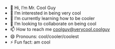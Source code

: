 - 👋 Hi, I’m Mr. Cool Guy
- 👀 I’m interested in being very cool
- 🌱 I’m currently learning how to be cooler
- 💞️ I’m looking to collaborate on being cool
- 📫 How to reach me coolguy@verycool.coolguy
- 😄 Pronouns: cool/cooler/coolest
- ⚡ Fun fact: am cool

<!---
Drkkstar/Drkkstar is a ✨ special ✨ repository because its `README.md` (this file) appears on your GitHub profile.
You can click the Preview link to take a look at your changes.
--->
